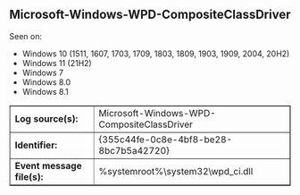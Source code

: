 ## Microsoft-Windows-WPD-CompositeClassDriver

Seen on:
* Windows 10 (1511, 1607, 1703, 1709, 1803, 1809, 1903, 1909, 2004, 20H2)
* Windows 11 (21H2)
* Windows 7
* Windows 8.0
* Windows 8.1

<table border="1" class="docutils">
  <tbody>
    <tr>
      <td><b>Log source(s):</b></td>
      <td>Microsoft-Windows-WPD-CompositeClassDriver</td>
    </tr>
    <tr>
      <td><b>Identifier:</b></td>
      <td>{355c44fe-0c8e-4bf8-be28-8bc7b5a42720}</td>
    </tr>
    <tr>
      <td><b>Event message file(s):</b></td>
      <td>%systemroot%\system32\wpd_ci.dll</td>
    </tr>
  </tbody>
</table>

&nbsp;

